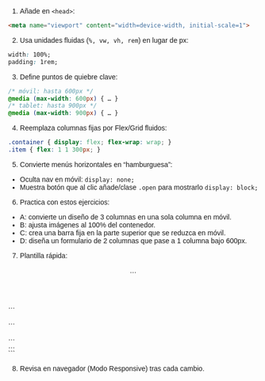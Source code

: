 1. Añade en `<head>`:
```html
<meta name="viewport" content="width=device-width, initial-scale=1">
```

2. Usa unidades fluidas (`%, vw, vh, rem`) en lugar de px:
```css
width: 100%;
padding: 1rem;
```

3. Define puntos de quiebre clave:
```css
/* móvil: hasta 600px */
@media (max-width: 600px) { … }
/* tablet: hasta 900px */
@media (max-width: 900px) { … }
```

4. Reemplaza columnas fijas por Flex/Grid fluidos:
```css
.container { display: flex; flex-wrap: wrap; }
.item { flex: 1 1 300px; }
```

5. Convierte menús horizontales en “hamburguesa”:
- Oculta nav en móvil: `display: none;`
- Muestra botón que al clic añade/clase `.open` para mostrarlo `display: block;`

6. Practica con estos ejercicios:
- A: convierte un diseño de 3 columnas en una sola columna en móvil.  
- B: ajusta imágenes al 100% del contenedor.  
- C: crea una barra fija en la parte superior que se reduzca en móvil.  
- D: diseña un formulario de 2 columnas que pase a 1 columna bajo 600px.

7. Plantilla rápida:
<!DOCTYPE html>
<html lang="es">
<head>
  <meta charset="UTF-8">
  <meta name="viewport" content="width=device-width, initial-scale=1">
  <style>
    body { margin:0; font-family:sans-serif; }
    .container{ display:grid; grid-template-columns: repeat(auto-fit,minmax(250px,1fr)); gap:1rem; }
    @media (max-width:600px){ .sidebar, .aside{ display:none } }
  </style>
</head>
<body>
  <header>…</header>
  <div class="container">
    <nav class="sidebar">…</nav>
    <main>…</main>
    <aside class="aside">…</aside>
  </div>
  <footer>…</footer>
</body>
</html>
```

8. Revisa en navegador (Modo Responsive) tras cada cambio.
